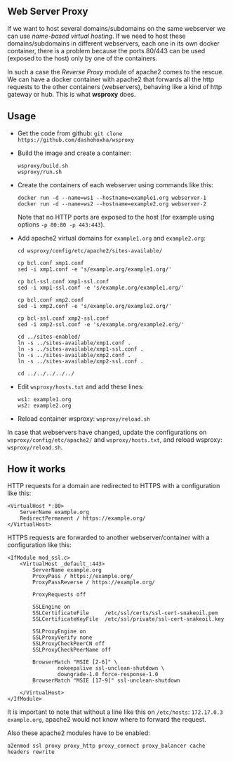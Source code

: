 Web Server Proxy
----------------

If we want to host several domains/subdomains on the same webserver
we can use *name-based virtual hosting*. If we need to host these
domains/subdomains in different webservers, each one in its own
docker container, there is a problem because the ports 80/443 can
be used (exposed to the host) only by one of the containers.

In such a case the *Reverse Proxy* module of apache2 comes to the
rescue. We can have a docker container with apache2 that forwards
all the http requests to the other containers (webservers), behaving
like a kind of http gateway or hub. This is what **wsproxy** does.

Usage
-----

 + Get the code from github: `git clone https://github.com/dashohoxha/wsproxy`

 + Build the image and create a container:
   ```
   wsproxy/build.sh
   wsproxy/run.sh
   ```

 + Create the containers of each webserver using commands like this:
   ```
   docker run -d --name=ws1 --hostname=example1.org webserver-1
   docker run -d --name=ws2 --hostname=example2.org webserver-2
   ```
   Note that no HTTP ports are exposed to the host (for example using options `-p 80:80 -p 443:443`).

 + Add apache2 virtual domains for `example1.org` and `example2.org`:
   ```
   cd wsproxy/config/etc/apache2/sites-available/

   cp bcl.conf xmp1.conf
   sed -i xmp1.conf -e 's/example.org/example1.org/'

   cp bcl-ssl.conf xmp1-ssl.conf
   sed -i xmp1-ssl.conf -e 's/example.org/example1.org/'

   cp bcl.conf xmp2.conf
   sed -i xmp2.conf -e 's/example.org/example2.org/'

   cp bcl-ssl.conf xmp2-ssl.conf
   sed -i xmp2-ssl.conf -e 's/example.org/example2.org/'

   cd ../sites-enabled/
   ln -s ../sites-available/xmp1.conf .
   ln -s ../sites-available/xmp1-ssl.conf .
   ln -s ../sites-available/xmp2.conf .
   ln -s ../sites-available/xmp2-ssl.conf .

   cd ../../../../../
   ```

 + Edit `wsproxy/hosts.txt` and add these lines:
   ```
   ws1: example1.org
   ws2: example2.org
   ```

 + Reload container wsproxy: `wsproxy/reload.sh`

In case that webservers have changed, update the configurations on `wsproxy/config/etc/apache2/` and `wsproxy/hosts.txt`, and reload wsproxy: `wsproxy/reload.sh`.



How it works
------------

HTTP requests for a domain are redirected to HTTPS with a
configuration like this:
```
<VirtualHost *:80>
	ServerName example.org
	RedirectPermanent / https://example.org/
</VirtualHost>
```

HTTPS requests are forwarded to another webserver/container with a
configuration like this:
```
<IfModule mod_ssl.c>
	<VirtualHost _default_:443>
		ServerName example.org
		ProxyPass / https://example.org/
		ProxyPassReverse / https://example.org/

		ProxyRequests off

		SSLEngine on
		SSLCertificateFile     /etc/ssl/certs/ssl-cert-snakeoil.pem
		SSLCertificateKeyFile  /etc/ssl/private/ssl-cert-snakeoil.key

		SSLProxyEngine on
		SSLProxyVerify none
		SSLProxyCheckPeerCN off
		SSLProxyCheckPeerName off

		BrowserMatch "MSIE [2-6]" \
				nokeepalive ssl-unclean-shutdown \
				downgrade-1.0 force-response-1.0
		BrowserMatch "MSIE [17-9]" ssl-unclean-shutdown

	</VirtualHost>
</IfModule>
```

It is important to note that without a line like this on `/etc/hosts`:
`172.17.0.3 example.org`, apache2 would not know where to forward the
request.

Also these apache2 modules have to be enabled:
```
a2enmod ssl proxy proxy_http proxy_connect proxy_balancer cache headers rewrite
```
